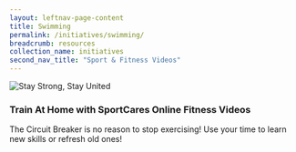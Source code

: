 ```yaml
---
layout: leftnav-page-content
title: Swimming
permalink: /initiatives/swimming/
breadcrumb: resources
collection_name: initiatives
second_nav_title: "Sport & Fitness Videos"
---
```


![Stay Strong, Stay United](/images/staystrongstayunited.jpg)

### Train At Home with SportCares Online Fitness Videos 

The Circuit Breaker is no reason to stop exercising! Use your time to learn new skills or refresh old ones!

